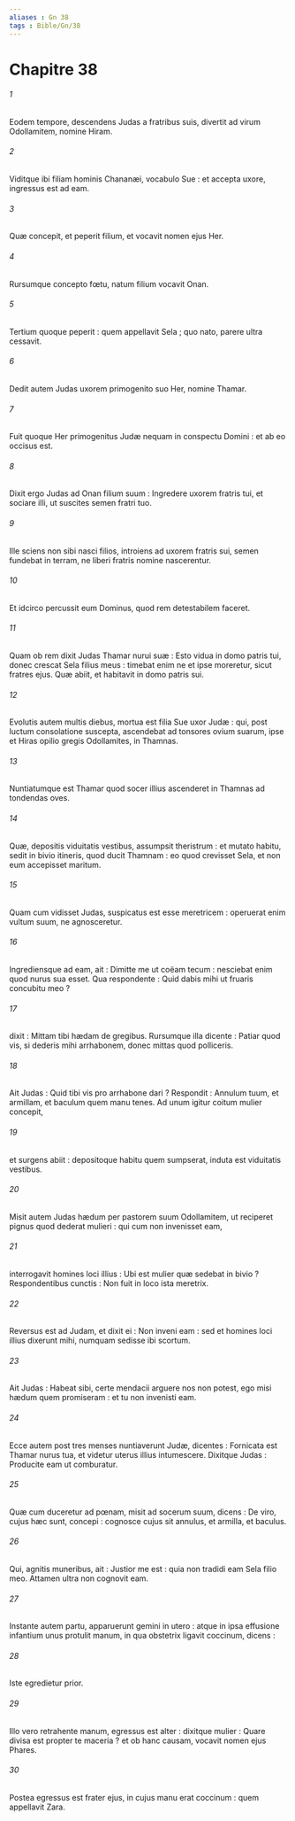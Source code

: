 ```yaml
---
aliases : Gn 38
tags : Bible/Gn/38
---
```


# Chapitre 38

###### 1
Eodem tempore, descendens Judas a fratribus suis, divertit ad virum Odollamitem, nomine Hiram.
###### 2
Viditque ibi filiam hominis Chananæi, vocabulo Sue : et accepta uxore, ingressus est ad eam.
###### 3
Quæ concepit, et peperit filium, et vocavit nomen ejus Her.
###### 4
Rursumque concepto fœtu, natum filium vocavit Onan.
###### 5
Tertium quoque peperit : quem appellavit Sela ; quo nato, parere ultra cessavit.
###### 6
Dedit autem Judas uxorem primogenito suo Her, nomine Thamar.
###### 7
Fuit quoque Her primogenitus Judæ nequam in conspectu Domini : et ab eo occisus est.
###### 8
Dixit ergo Judas ad Onan filium suum : Ingredere uxorem fratris tui, et sociare illi, ut suscites semen fratri tuo.
###### 9
Ille sciens non sibi nasci filios, introiens ad uxorem fratris sui, semen fundebat in terram, ne liberi fratris nomine nascerentur.
###### 10
Et idcirco percussit eum Dominus, quod rem detestabilem faceret.
###### 11
Quam ob rem dixit Judas Thamar nurui suæ : Esto vidua in domo patris tui, donec crescat Sela filius meus : timebat enim ne et ipse moreretur, sicut fratres ejus. Quæ abiit, et habitavit in domo patris sui.
###### 12
Evolutis autem multis diebus, mortua est filia Sue uxor Judæ : qui, post luctum consolatione suscepta, ascendebat ad tonsores ovium suarum, ipse et Hiras opilio gregis Odollamites, in Thamnas.
###### 13
Nuntiatumque est Thamar quod socer illius ascenderet in Thamnas ad tondendas oves.
###### 14
Quæ, depositis viduitatis vestibus, assumpsit theristrum : et mutato habitu, sedit in bivio itineris, quod ducit Thamnam : eo quod crevisset Sela, et non eum accepisset maritum.
###### 15
Quam cum vidisset Judas, suspicatus est esse meretricem : operuerat enim vultum suum, ne agnosceretur.
###### 16
Ingrediensque ad eam, ait : Dimitte me ut coëam tecum : nesciebat enim quod nurus sua esset. Qua respondente : Quid dabis mihi ut fruaris concubitu meo ?
###### 17
dixit : Mittam tibi hædam de gregibus. Rursumque illa dicente : Patiar quod vis, si dederis mihi arrhabonem, donec mittas quod polliceris.
###### 18
Ait Judas : Quid tibi vis pro arrhabone dari ? Respondit : Annulum tuum, et armillam, et baculum quem manu tenes. Ad unum igitur coitum mulier concepit,
###### 19
et surgens abiit : depositoque habitu quem sumpserat, induta est viduitatis vestibus.
###### 20
Misit autem Judas hædum per pastorem suum Odollamitem, ut reciperet pignus quod dederat mulieri : qui cum non invenisset eam,
###### 21
interrogavit homines loci illius : Ubi est mulier quæ sedebat in bivio ? Respondentibus cunctis : Non fuit in loco ista meretrix.
###### 22
Reversus est ad Judam, et dixit ei : Non inveni eam : sed et homines loci illius dixerunt mihi, numquam sedisse ibi scortum.
###### 23
Ait Judas : Habeat sibi, certe mendacii arguere nos non potest, ego misi hædum quem promiseram : et tu non invenisti eam.
###### 24
Ecce autem post tres menses nuntiaverunt Judæ, dicentes : Fornicata est Thamar nurus tua, et videtur uterus illius intumescere. Dixitque Judas : Producite eam ut comburatur.
###### 25
Quæ cum duceretur ad pœnam, misit ad socerum suum, dicens : De viro, cujus hæc sunt, concepi : cognosce cujus sit annulus, et armilla, et baculus.
###### 26
Qui, agnitis muneribus, ait : Justior me est : quia non tradidi eam Sela filio meo. Attamen ultra non cognovit eam.
###### 27
Instante autem partu, apparuerunt gemini in utero : atque in ipsa effusione infantium unus protulit manum, in qua obstetrix ligavit coccinum, dicens :
###### 28
Iste egredietur prior.
###### 29
Illo vero retrahente manum, egressus est alter : dixitque mulier : Quare divisa est propter te maceria ? et ob hanc causam, vocavit nomen ejus Phares.
###### 30
Postea egressus est frater ejus, in cujus manu erat coccinum : quem appellavit Zara.
